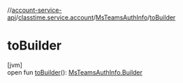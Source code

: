 //[account-service-api](../../../index.md)/[classtime.service.account](../index.md)/[MsTeamsAuthInfo](index.md)/[toBuilder](to-builder.md)

# toBuilder

[jvm]\
open fun [toBuilder](to-builder.md)(): [MsTeamsAuthInfo.Builder](-builder/index.md)
